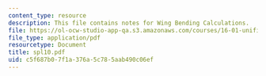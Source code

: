 ```yaml
---
content_type: resource
description: This file contains notes for Wing Bending Calculations.
file: https://ol-ocw-studio-app-qa.s3.amazonaws.com/courses/16-01-unified-engineering-i-ii-iii-iv-fall-2005-spring-2006/c5f687b07f1a376a5c785aab490c06ef_spl10.pdf
file_type: application/pdf
resourcetype: Document
title: spl10.pdf
uid: c5f687b0-7f1a-376a-5c78-5aab490c06ef
---
```

